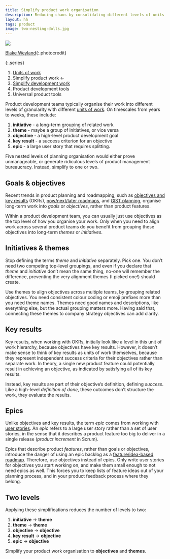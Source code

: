```yaml
---
title: Simplify product work organisation
description: Reducing chaos by consolidating different levels of units of work
layout: hh
tags: product
image: two-nesting-dolls.jpg
---
```


![](two-nesting-dolls.jpg)

[Blake Weyland](https://unsplash.com/photos/9hhOVsf1lpU){:.photocredit}

{:.series}
1. [Units of work](units-of-work)
2. Simplify product work ←
3. [Simplify development work](simplify-development-work)
4. Product development tools
5. Universal product tools

Product development teams typically organise their work into different levels of granularity with different
[units of work](units-of-work).
On timescales from years to weeks, these include:

1. **initiative** - a long-term grouping of related work
2. **theme** - maybe a group of initiatives, or vice versa
3. **objective** - a high-level product development goal
4. **key result** - a success criterion for an objective
5. **epic** - a large user story that requires splitting.

Five nested levels of planning organisation would either prove unmanageable, or generate ridiculous levels of product management bureaucracy.
Instead, simplify to one or two.

## Goals & objectives

Recent trends in product planning and roadmapping, such as
[objectives and key results](agile-okrs-review) (OKRs),
[now/next/later roadmaps](https://www.prodpad.com/blog/the-birth-of-the-modern-roadmap/), and
[GIST planning](https://itamargilad.medium.com/why-i-stopped-using-product-roadmaps-and-switched-to-gist-planning-3b7f54e271d1),
organise long-term work into _goals_ or _objectives_, rather than product features.

Within a product development team, you can usually just use objectives as the top level of how you organise your work.
Only when you need to align work across several product teams do you benefit from grouping these objectives into long-term _themes_ or _initiatives_.

## Initiatives & themes

Stop defining the terms _theme_ and _initiative_ separately.
Pick one.
You don’t need two competing top-level groupings, and even if you declare that _theme_ and _initiative_ don’t mean the same thing, no-one will remember the difference, preventing the very alignment themes (I picked one!) should create.

Use themes to align objectives across multiple teams, by grouping related objectives.
You need consistent colour coding or emoji prefixes more than you need theme names.
Themes need good names and descriptions, like everything else, but the actual grouping matters more.
Having said that, connecting these themes to company strategy objectives can add clarity.

## Key results

Key results, when working with OKRs, initially look like a level in this unit of work hierarchy, because objectives have key results.
However, it doesn’t make sense to think of key results as units of work themselves, because they represent independent success criteria for their objectives rather than separate work.
In theory, a single new product feature could potentially result in achieving an objective, as indicated by satisfying all of its key results.

Instead, key results are part of their objective‘s definition, defining _success_.
Like a high-level _definition of done_, these outcomes don’t structure the work, they evaluate the results.

## Epics

Unlike objectives and key results, the term _epic_ comes from working with 
[user stories](https://en.wikipedia.org/wiki/User_story).
An _epic_ refers to a large user story rather than a set of user stories, in the sense that it describes a product feature too big to deliver in a single release (_product increment_ in Scrum).

Epics that describe product _features_, rather than goals or objectives, introduce the danger of using an epic backlog as a
[feature/idea-based roadmap](https://www.prodpad.com/blog/prioritize-problems-not-product-ideas/).
Therefore, use objectives instead of epics.
Only write user stories for objectives you start working on, and make them small enough to not need epics as well.
This forces you to keep lists of feature ideas out of your planning process, and in your product feedback process where they belong.

## Two levels

Applying these simplifications reduces the number of levels to two:

1. **initiative** → **theme**
2. **theme** → **theme**
3. **objective** → **objective**
4. **key result** → **objective**
5. **epic** → **objective**

Simplify your product work organisation to **objectives** and **themes**.